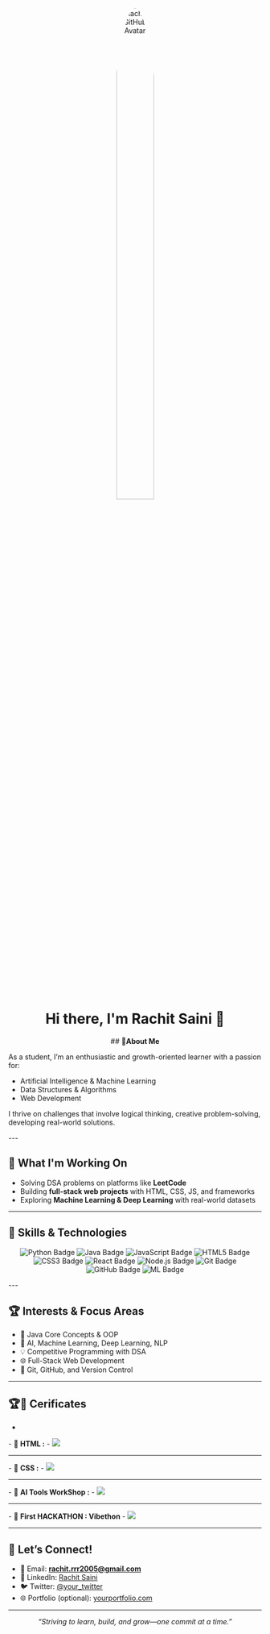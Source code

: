 <p align="center">
  <img src="https://github.com/Rachit0910d.png" alt="Rachit's GitHub Avatar" style="width:50%; max-width:150px; border-radius:50%;" />
</p>

<h1 align="center">Hi there, I'm Rachit Saini 👋</h1>

<p align="center">
## 💼<strong>About Me</strong></p>
<p>
As a student, I’m an enthusiastic and growth-oriented learner with a passion for:
  
- Artificial Intelligence & Machine Learning  
- Data Structures & Algorithms  
- Web Development  

I thrive on challenges that involve 
                                    logical thinking, 
                                    creative problem-solving, 
                                    developing real-world solutions.

---</p>

## 🚀 What I'm Working On
- Solving DSA problems on platforms like **LeetCode**
- Building **full-stack web projects** with HTML, CSS, JS, and frameworks
- Exploring **Machine Learning & Deep Learning** with real-world datasets

---

## 🧰 Skills & Technologies

<p align="center">
  <img src="https://img.shields.io/badge/Python-3776AB?style=for-the-badge&logo=python&logoColor=white" alt="Python Badge" />
  <img src="https://img.shields.io/badge/Java-007396?style=for-the-badge&logo=java&logoColor=white" alt="Java Badge" />
  <img src="https://img.shields.io/badge/JavaScript-F7DF1E?style=for-the-badge&logo=javascript&logoColor=black" alt="JavaScript Badge" />
  <img src="https://img.shields.io/badge/HTML5-E34F26?style=for-the-badge&logo=html5&logoColor=white" alt="HTML5 Badge" />
  <img src="https://img.shields.io/badge/CSS3-1572B6?style=for-the-badge&logo=css3&logoColor=white" alt="CSS3 Badge" />
  <img src="https://img.shields.io/badge/React-20232A?style=for-the-badge&logo=react&logoColor=61DAFB" alt="React Badge" />
  <img src="https://img.shields.io/badge/Node.js-339933?style=for-the-badge&logo=nodedotjs&logoColor=white" alt="Node.js Badge" />
  <img src="https://img.shields.io/badge/Git-F05032?style=for-the-badge&logo=git&logoColor=white" alt="Git Badge" />
  <img src="https://img.shields.io/badge/GitHub-181717?style=for-the-badge&logo=github&logoColor=white" alt="GitHub Badge" />
  <img src="https://img.shields.io/badge/Machine_Learning-FF6F00?style=for-the-badge&logo=tensorflow&logoColor=white" alt="ML Badge" />
</p>
---

## 🏆 Interests & Focus Areas
- 📘 Java Core Concepts & OOP
- 🧠 AI, Machine Learning, Deep Learning, NLP
- 💡 Competitive Programming with DSA
- 🌐 Full-Stack Web Development
- 🔧 Git, GitHub, and Version Control

---

## 🏆🚀 Cerificates
-
<p>
- 📧 <strong>HTML :</strong>
- <img src="https://github.com/user-attachments/assets/87afb9f7-4688-444c-9225-ae64eeb92c4f"/>
<hr>
</p>

<p>
- 📧 <strong>CSS :</strong>
- <img src="https://github.com/user-attachments/assets/37254b1f-b4f7-4763-9886-aab3f5b04f87"/>
<hr>
</p>

<p>
- 📧 <strong>AI Tools WorkShop :</strong>
- <img src="https://github.com/user-attachments/assets/8987f4b5-e017-4a1e-8504-cda87bcd7a67"/>
<hr>
</p>

<p>
- 📧 <strong>First HACKATHON : Vibethon</strong>
- <img src="https://github.com/user-attachments/assets/ea696be9-b706-47fa-8204-2a25d4db73e6"/>
  <hr>
</p>

## 🤝 Let’s Connect!
- 📧 Email: **rachit.rrr2005@gmail.com**  
- 💼 LinkedIn: [Rachit Saini](www.linkedin.com/in/rachit-saini-61638b318)  
- 🐦 Twitter: [@your_twitter](https://twitter.com/your_twitter)  
- 🌐 Portfolio (optional): [yourportfolio.com](https://yourportfolio.com)

---

<p align="center">
  <i>“Striving to learn, build, and grow—one commit at a time.”</i>
</p>
